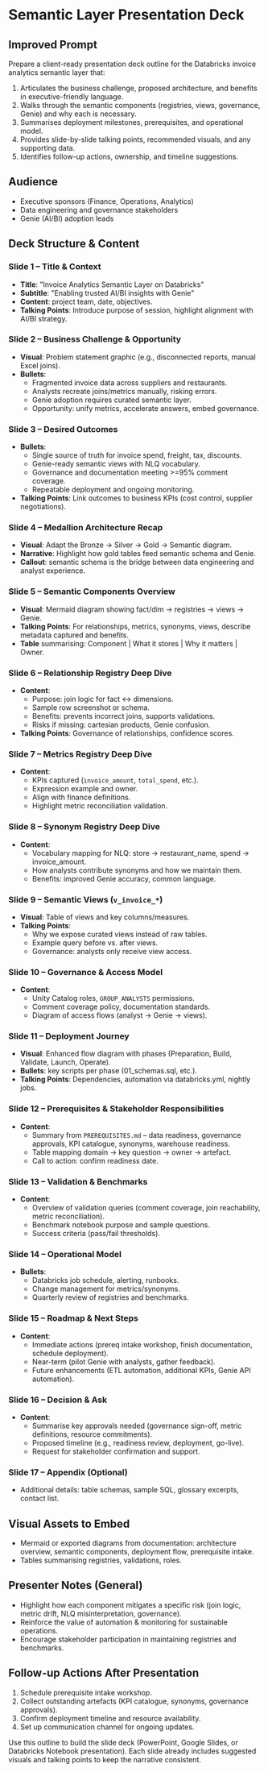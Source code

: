 ﻿# Semantic Layer Presentation Deck

## Improved Prompt
Prepare a client-ready presentation deck outline for the Databricks invoice analytics semantic layer that:
1. Articulates the business challenge, proposed architecture, and benefits in executive-friendly language.
2. Walks through the semantic components (registries, views, governance, Genie) and why each is necessary.
3. Summarises deployment milestones, prerequisites, and operational model.
4. Provides slide-by-slide talking points, recommended visuals, and any supporting data.
5. Identifies follow-up actions, ownership, and timeline suggestions.

## Audience
- Executive sponsors (Finance, Operations, Analytics)
- Data engineering and governance stakeholders
- Genie (AI/BI) adoption leads

## Deck Structure & Content

### Slide 1 – Title & Context
- **Title**: "Invoice Analytics Semantic Layer on Databricks"
- **Subtitle**: "Enabling trusted AI/BI insights with Genie"
- **Content**: project team, date, objectives.
- **Talking Points**: Introduce purpose of session, highlight alignment with AI/BI strategy.

### Slide 2 – Business Challenge & Opportunity
- **Visual**: Problem statement graphic (e.g., disconnected reports, manual Excel joins).
- **Bullets**:
  - Fragmented invoice data across suppliers and restaurants.
  - Analysts recreate joins/metrics manually, risking errors.
  - Genie adoption requires curated semantic layer.
  - Opportunity: unify metrics, accelerate answers, embed governance.

### Slide 3 – Desired Outcomes
- **Bullets**:
  - Single source of truth for invoice spend, freight, tax, discounts.
  - Genie-ready semantic views with NLQ vocabulary.
  - Governance and documentation meeting >=95% comment coverage.
  - Repeatable deployment and ongoing monitoring.
- **Talking Points**: Link outcomes to business KPIs (cost control, supplier negotiations).

### Slide 4 – Medallion Architecture Recap
- **Visual**: Adapt the Bronze → Silver → Gold → Semantic diagram.
- **Narrative**: Highlight how gold tables feed semantic schema and Genie.
- **Callout**: semantic schema is the bridge between data engineering and analyst experience.

### Slide 5 – Semantic Components Overview
- **Visual**: Mermaid diagram showing fact/dim -> registries -> views -> Genie.
- **Talking Points**: For relationships, metrics, synonyms, views, describe metadata captured and benefits.
- **Table** summarising: Component | What it stores | Why it matters | Owner.

### Slide 6 – Relationship Registry Deep Dive
- **Content**:
  - Purpose: join logic for fact ↔ dimensions.
  - Sample row screenshot or schema.
  - Benefits: prevents incorrect joins, supports validations.
  - Risks if missing: cartesian products, Genie confusion.
- **Talking Points**: Governance of relationships, confidence scores.

### Slide 7 – Metrics Registry Deep Dive
- **Content**:
  - KPIs captured (`invoice_amount`, `total_spend`, etc.).
  - Expression example and owner.
  - Align with finance definitions.
  - Highlight metric reconciliation validation.

### Slide 8 – Synonym Registry Deep Dive
- **Content**:
  - Vocabulary mapping for NLQ: store → restaurant_name, spend → invoice_amount.
  - How analysts contribute synonyms and how we maintain them.
  - Benefits: improved Genie accuracy, common language.

### Slide 9 – Semantic Views (`v_invoice_*`)
- **Visual**: Table of views and key columns/measures.
- **Talking Points**:
  - Why we expose curated views instead of raw tables.
  - Example query before vs. after views.
  - Governance: analysts only receive view access.

### Slide 10 – Governance & Access Model
- **Content**:
  - Unity Catalog roles, `GROUP_ANALYSTS` permissions.
  - Comment coverage policy, documentation standards.
  - Diagram of access flows (analyst → Genie → views).

### Slide 11 – Deployment Journey
- **Visual**: Enhanced flow diagram with phases (Preparation, Build, Validate, Launch, Operate).
- **Bullets**: key scripts per phase (01_schemas.sql, etc.).
- **Talking Points**: Dependencies, automation via databricks.yml, nightly jobs.

### Slide 12 – Prerequisites & Stakeholder Responsibilities
- **Content**:
  - Summary from `PREREQUISITES.md` – data readiness, governance approvals, KPI catalogue, synonyms, warehouse readiness.
  - Table mapping domain → key question → owner → artefact.
  - Call to action: confirm readiness date.

### Slide 13 – Validation & Benchmarks
- **Content**:
  - Overview of validation queries (comment coverage, join reachability, metric reconciliation).
  - Benchmark notebook purpose and sample questions.
  - Success criteria (pass/fail thresholds).

### Slide 14 – Operational Model
- **Bullets**:
  - Databricks job schedule, alerting, runbooks.
  - Change management for metrics/synonyms.
  - Quarterly review of registries and benchmarks.

### Slide 15 – Roadmap & Next Steps
- **Content**:
  - Immediate actions (prereq intake workshop, finish documentation, schedule deployment).
  - Near-term (pilot Genie with analysts, gather feedback).
  - Future enhancements (ETL automation, additional KPIs, Genie API automation).

### Slide 16 – Decision & Ask
- **Content**:
  - Summarise key approvals needed (governance sign-off, metric definitions, resource commitments).
  - Proposed timeline (e.g., readiness review, deployment, go-live).
  - Request for stakeholder confirmation and support.

### Slide 17 – Appendix (Optional)
- Additional details: table schemas, sample SQL, glossary excerpts, contact list.

## Visual Assets to Embed
- Mermaid or exported diagrams from documentation: architecture overview, semantic components, deployment flow, prerequisite intake.
- Tables summarising registries, validations, roles.

## Presenter Notes (General)
- Highlight how each component mitigates a specific risk (join logic, metric drift, NLQ misinterpretation, governance).
- Reinforce the value of automation & monitoring for sustainable operations.
- Encourage stakeholder participation in maintaining registries and benchmarks.

## Follow-up Actions After Presentation
1. Schedule prerequisite intake workshop.
2. Collect outstanding artefacts (KPI catalogue, synonyms, governance approvals).
3. Confirm deployment timeline and resource availability.
4. Set up communication channel for ongoing updates.

Use this outline to build the slide deck (PowerPoint, Google Slides, or Databricks Notebook presentation). Each slide already includes suggested visuals and talking points to keep the narrative consistent.

